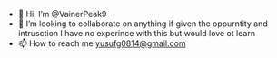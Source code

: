 - 👋 Hi, I’m @VainerPeak9
- 💞️ I’m looking to collaborate on anything if given the oppurntity and intrusction I have no experince with this but would love ot learn
- 📫 How to reach me yusufg0814@gmail.com


<!---
VainerPeak9/VainerPeak9 is a ✨ special ✨ repository because its `README.md` (this file) appears on your GitHub profile.
You can click the Preview link to take a look at your changes.
--->
